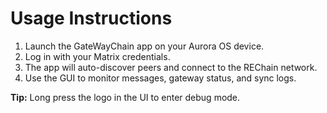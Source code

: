 # Usage Instructions

1. Launch the GateWayChain app on your Aurora OS device.
2. Log in with your Matrix credentials.
3. The app will auto-discover peers and connect to the REChain network.
4. Use the GUI to monitor messages, gateway status, and sync logs.

**Tip:** Long press the logo in the UI to enter debug mode.
